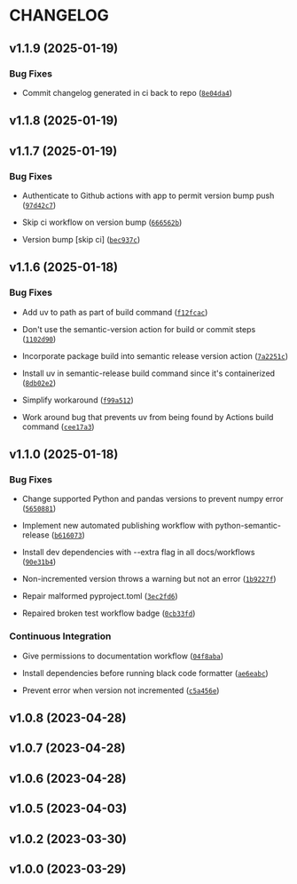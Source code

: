 # CHANGELOG


## v1.1.9 (2025-01-19)

### Bug Fixes

- Commit changelog generated in ci back to repo
  ([`8e04da4`](https://github.com/Promptly-Technologies-LLC/imfp/commit/8e04da44b9aca422c82ceec4a5145ac1707f8669))


## v1.1.8 (2025-01-19)


## v1.1.7 (2025-01-19)

### Bug Fixes

- Authenticate to Github actions with app to permit version bump push
  ([`97d42c7`](https://github.com/Promptly-Technologies-LLC/imfp/commit/97d42c7b97530ec0443a2d4c2f223fa5c7c185e3))

- Skip ci workflow on version bump
  ([`666562b`](https://github.com/Promptly-Technologies-LLC/imfp/commit/666562bc26ddbe096f50b7f98cc214c4c9645a33))

- Version bump [skip ci]
  ([`bec937c`](https://github.com/Promptly-Technologies-LLC/imfp/commit/bec937cf741dbea14835c134122a22b4c7d4f2cf))


## v1.1.6 (2025-01-18)

### Bug Fixes

- Add uv to path as part of build command
  ([`f12fcac`](https://github.com/Promptly-Technologies-LLC/imfp/commit/f12fcac1b4a90b0d052c31772e3730db2f1bf627))

- Don't use the semantic-version action for build or commit steps
  ([`1102d90`](https://github.com/Promptly-Technologies-LLC/imfp/commit/1102d9043839c428654a38825b28f7181efcbdbc))

- Incorporate package build into semantic release version action
  ([`7a2251c`](https://github.com/Promptly-Technologies-LLC/imfp/commit/7a2251c4866bf344985e631aad13b41640ce746f))

- Install uv in semantic-release build command since it's containerized
  ([`8db02e2`](https://github.com/Promptly-Technologies-LLC/imfp/commit/8db02e25b92b7e186690081538cd0bc743a056f1))

- Simplify workaround
  ([`f99a512`](https://github.com/Promptly-Technologies-LLC/imfp/commit/f99a512e130e854244434bbd1a9f5f48199e3ec2))

- Work around bug that prevents uv from being found by Actions build command
  ([`cee17a3`](https://github.com/Promptly-Technologies-LLC/imfp/commit/cee17a3ed8d8887a53f0c988688162eaa96cebe2))


## v1.1.0 (2025-01-18)

### Bug Fixes

- Change supported Python and pandas versions to prevent numpy error
  ([`5650881`](https://github.com/Promptly-Technologies-LLC/imfp/commit/56508812a3fe58290dbe72c6022b3cec5e0c2116))

- Implement new automated publishing workflow with python-semantic-release
  ([`b616073`](https://github.com/Promptly-Technologies-LLC/imfp/commit/b6160736e1083b86837da53963b650df01f7a94d))

- Install dev dependencies with --extra flag in all docs/workflows
  ([`90e31b4`](https://github.com/Promptly-Technologies-LLC/imfp/commit/90e31b49148112acfd5e71c46966b89afa4eaf55))

- Non-incremented version throws a warning but not an error
  ([`1b9227f`](https://github.com/Promptly-Technologies-LLC/imfp/commit/1b9227fc59d906c48b47b01d6ca391567e08c03e))

- Repair malformed pyproject.toml
  ([`3ec2fd6`](https://github.com/Promptly-Technologies-LLC/imfp/commit/3ec2fd640848c28699ede5e087acbed82bf1715d))

- Repaired broken test workflow badge
  ([`0cb33fd`](https://github.com/Promptly-Technologies-LLC/imfp/commit/0cb33fd05ae8dc9491f7337e05d5d5663ce48034))

### Continuous Integration

- Give permissions to documentation workflow
  ([`04f8aba`](https://github.com/Promptly-Technologies-LLC/imfp/commit/04f8aba294340ea1a6274590f930e27f6f84fe83))

- Install dependencies before running black code formatter
  ([`ae6eabc`](https://github.com/Promptly-Technologies-LLC/imfp/commit/ae6eabc02ef9a7ee58e195e729517c55c900718a))

- Prevent error when version not incremented
  ([`c5a456e`](https://github.com/Promptly-Technologies-LLC/imfp/commit/c5a456e4cf08eaaec78f201bb7d20007fe9eb8f8))


## v1.0.8 (2023-04-28)


## v1.0.7 (2023-04-28)


## v1.0.6 (2023-04-28)


## v1.0.5 (2023-04-03)


## v1.0.2 (2023-03-30)


## v1.0.0 (2023-03-29)
